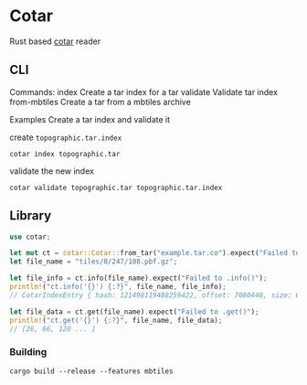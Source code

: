 # Cotar

Rust based [cotar](https://github.com/linz/cotar) reader

## CLI

Commands:
index Create a tar index for a tar
validate Validate tar index
from-mbtiles Create a tar from a mbtiles archive

Examples
Create a tar index and validate it

create `topographic.tar.index`

```
cotar index topographic.tar
```

validate the new index

```
cotar validate topographic.tar topographic.tar.index
```

## Library

```rust
use cotar;

let mut ct = cotar::Cotar::from_tar("example.tar.co").expect("Failed to ::from_tar()");
let file_name = "tiles/8/247/108.pbf.gz";

let file_info = ct.info(file_name).expect("Failed to .info()");
println!("ct.info('{}') {:?}", file_name, file_info);
// CotarIndexEntry { hash: 121498119488259422, offset: 7080448, size: 68 }

let file_data = ct.get(file_name).expect("Failed to .get()");
println!("ct.get('{}') {:?}", file_name, file_data);
// [26, 66, 120 ... ]
```

### Building

```
cargo build --release --features mbtiles
```
